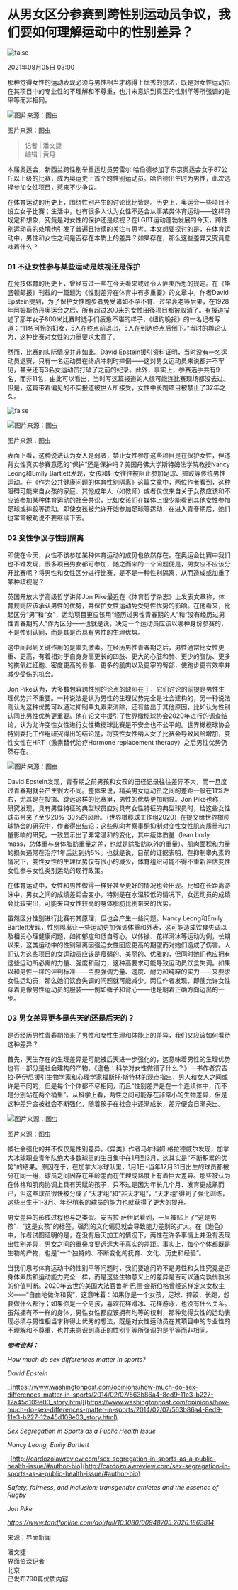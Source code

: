 # 从男女区分参赛到跨性别运动员争议，我们要如何理解运动中的性别差异？

![false](https://img1.jiemian.com/101/original/20210804/162806720037051300_a640x364.jpeg)

2021年08月05日 03:00

那种觉得女性的运动表现必须与男性相当才称得上优秀的想法，既是对女性运动员在其项目中的专业性的不理解和不尊重，也并未意识到真正的性别平等所强调的是平等而非相同。

![图片来源：图虫](https://img1.jiemian.com/101/original/20210804/162806720037051300_a640x364.jpeg)

图片来源：图虫

> 记者 | 潘文捷  
> 编辑 | 黄月

本届奥运会，新西兰跨性别举重运动员劳雷尔·哈伯德参加了东京奥运会女子87公斤以上级的比赛，成为奥运史上首个跨性别运动员。哈伯德出生时为男性，此次选择参加女性项目，惹来不少争议。

在体育运动的历史上，围绕性别产生的讨论比比皆是。历史上，奥运会一些项目不设立女子比赛；生活中，也有很多人认为女性不适合从事某类体育运动——这样的规定和想象，究竟是对女性的保护还是歧视？在LGBT运动蓬勃发展的今天，跨性别运动员的处境也引发了普遍且持续的关注与思考。本文想要探讨的是，在体育运动中，男性和女性之间是否存在本质上的差异？如果存在，那么这些差异又究竟意味着什么？

### 01 不让女性参与某些运动是歧视还是保护

在竞技体育的历史上，曾经有过一些在今天看来或许令人匪夷所思的规定。在《华盛顿邮报》刊载的一篇题为《性别差异在体育中有多重要》的文章中，作者David Epstein提到，为了保护女性跑步者免受诸如不孕不育、过早衰老等后果，在1928年阿姆斯特丹奥运会之后，所有超过200米的女性田径项目都被取消了。有报道描述了那年女子800米比赛时选手们疲惫不堪的样子，《纽约晚报》的一名记者写道：“11名可怜的妇女，5人在终点前退出，5人在到达终点后倒下。”当时的舆论认为，这种比赛对女性的力量要求太高了。

然而，比赛的实际情况并非如此。David Epstein援引资料证明，当时没有一名运动员退赛，只有一名运动员在终点冲刺时摔倒——这对男女运动员来说都并不罕见，甚至还有3名女运动员打破了之前的纪录。此外，事实上，参赛选手共有9名，而非11名，由此可以看出，当时写这篇报道的人很可能连比赛现场都没去过。但是，这篇带着偏见的不实报道被世人所接受，女性中长跑项目被禁止了32年之久。

![false](https://img1.jiemian.com/101/original/20210804/162806720037051300_a320xH.jpeg)

![图片来源：图虫](https://img1.jiemian.com/101/original/20210804/162806716895192400_a700xH.jpeg)

图片来源：图虫

表面上看，这种说法认为女人是弱者，禁止女性参加这些项目是在保护女性，但违背女性真实参赛意愿的“保护”还是保护吗？美国丹佛大学斯特姆法学院教授Nancy Leong和Emily Bartlett发现，女孩和妇女往往被阻止参加足球、摔跤等传统男性运动。在《作为公共健康问题的体育性别隔离》这篇文章中，两位作者看到，这种阻碍可能来自女孩的家庭、其他成年人（如教师）或者仅仅来自关于女孩应该和不应该参加某种体育运动的社会共识，比如女孩们在媒体上很少能看到其他女性参加足球或摔跤等运动。即使女孩被允许开始参加足球等运动，在进入青春期后，她们也常常被劝说不要继续下去。

### 02 变性争议与性别隔离

即使在今天，女性不该参加某种体育运动的成见也依然存在。在奥运会比赛中我们也不难发现，很多项目男女都可参加，随之而来的一个问题便是，男女应不应该分开比赛呢？将男性和女性区分进行比赛，是不是一种性别隔离，从而造成或加重了某种歧视呢？

英国开放大学高级哲学讲师Jon Pike最近在《体育哲学杂志》上发表文章称，体育规则应该承认男性的优势，并保护女性运动免受男性优势的影响。在他看来，比起区分“男”和“女”，运动项目更应该用“经历过男性青春期的人”和“没有经历过男性青春期的人”作为区分——也就是说，决定一个运动员应该以哪种身份参赛的，不是性别认同，而是其是否具有男性的生理优势。

这中间起到关键作用的是睾丸激素。在经历男性青春期之后，男性通常比女性更重、更高，有着相对于自身身高更长的四肢、更大的心脏和肺、更少的脂肪、更多的携氧红细胞、密度更高的骨骼、更多的肌肉以及更窄的臀部，使跑步更有效率并减少受伤的机会。

Jon Pike认为，大多数包容跨性别的论点的缺陷在于，它们讨论的前提是男性生理优势并不重要。一种说法是认为男性的生理优势完全是社会建构的，另一种说法则认为这种优势可以通过抑制睾丸素来消除，还有些出于其他原因，比如认为性别认同比男性优势更重要。他在论文中援引了世界橄榄球协会2020年进行的调查结论，认为允许变性女性进行女性橄榄球比赛是不安全也不公平的。世界橄榄球协会特别委托工作组研究得出的结论是，将变性女性纳入女子比赛会导致风险增加，变性女性在HRT（激素替代治疗Hormone replacement therapy）之后男性优势仍然存在。

![图片来源：图虫](https://img3.jiemian.com/101/original/20210804/162806713861288600_a700xH.jpeg)

David Epstein发现，青春期之前男孩和女孩的田径记录往往差异不大，而一旦度过青春期就会产生很大不同。整体来说，精英男女运动员之间的差距一般在11%左右，尤其是在投掷、跳远这样的比赛里，男性的优势更加明显。Jon Pike也称，研究发现，具有男性特征的典型球员应对具有女性特征的典型球员时，给这些女性球员带来了至少20%-30%的风险。（世界橄榄球工作组2020）在提交给世界橄榄球协会的研究中，作者得出结论：这些纵向考察睾酮抑制对变性女性肌肉质量和力量影响的研究，一致显示出了非常温和的变化，其中瘦体质量（lean body mass，总体重与身体脂肪重量之差，也就是除脂肪以外的重量）、肌肉面积和力量的损失通常在治疗1年后达到约5%。也就是说，目前的证据表明，在抑制睾丸素的情况下，变性女性的生理优势仅有很小的减少，体育组织可能不得不重新评估变性女性参与女性类别运动的现行政策。

在体育运动中，女性和男性做得一样好甚至更好的情况也会出现。比如在长距离游泳中，男女之间的成绩差距会变小，特别是在水温较低的情况下，女运动员的成绩会比较突出，可能来自女性较高的身体脂肪比例带来的优势。

虽然区分性别进行比赛有其原理，但也会产生一些问题。Nancy Leong和Emily Bartlett发现，性别隔离让一些运动更加强调体重和外表，这可能造成饮食失调以及相关心理健康问题，如抑郁症和低自尊心。以体操、花样滑冰等运动为例，长期以来，这类运动中的性别隔离因强迫女性回应更高的期望而对她们造成了伤害。人们认为这些项目的女运动员应该是瘦弱的、美丽的、优雅的，但同时她们也应拥有这些运动所必需的力量、强度和耐力，这种高要求可能导致运动员饮食失调。如果以和男性一样的评判标准——主要强调力量、速度、耐力和纯粹的实力——来要求女性运动员，那么她们饮食失调的问题就可能减少。两位作者发现，即使允许女性穿着更像男性运动员的服装——例如裤子和背心——也是朝着正确方向迈出的一步。

### 03 男女差异更多是先天的还是后天的？

是否经历男性青春期带来了男性和女性生理和体能上的差异，我们又应该如何看待这种差异？

首先，天生存在的生理差异是可能被后天进一步强化的，这意味着男性的生理优势也有一部分是社会建构的产物。《逊色：科学对女性做错了什么？》一书作者安吉拉·萨伊尼援引生物学家和心理学家福斯托·斯特林的观点指出，男人和女人之间或许是不同的，但是每个个体都不尽相同，而且“性别差异是在一个连续体中，而不是分别站在两个桶里”。从科学上看，两性之间可能存在非常小的生物差异，但是这种差异会被社会不断强化，随着孩子在社会中逐渐成长，差异便会日渐突出。

![图片来源：图虫](https://img1.jiemian.com/101/original/20210804/162806708979951400_a700xH.jpeg)

图片来源：图虫

被社会强化的并不仅仅是性别差异。《异类》作者马尔科姆·格拉德威尔发现，加拿大冰球职业青年队绝大多数球员的生日集中在1月到3月，这其实是“不断积累的优势”的结果。原因在于，在加拿大冰球队里，1月1日-当年12月31日出生的球员都被分在同一组，球员之间因存在年龄差而在生理成熟度上有着巨大差异。那些被认为在体格和肌肉协调上具有天赋的孩子，只不过是因为年长几个月、发育更成熟而已，但这些球员很快被分成了“天才组”和“非天才组”，“天才组”得到了强化训练，这些出生于1-3月、年纪稍长的球员的能力也就获得了更大的提升。

男女差异的形成过程也与之类似。安吉拉·萨伊尼看到，一旦被贴上了“这是男孩”、“这是女孩”的标签，强烈的文化偏见就会导致能力差别的扩大。在《逊色》中，作者试图证明的是，在没有后天加工的情况下，两性在许多事情上并没有表现出性别差异，男女之间的重叠度要远远大于真实的差距。事实上，每个个体都既是生物的产物，也是“一个独特的、不断变化的抚育、文化、历史和经验”。

当我们思考体育运动中的性别平等问题时，我们要追问的不是男性和女性究竟是否身体素质和运动能力完全一样，而是这些生物意义上的差异是否可以通向孰优孰劣的价值判断。2020年去世的美国大法官鲁斯·巴德·金斯伯格曾经这样定义女权主义——“自由地做你和我”，这意味着：如果你是一个女孩，足球、摔跤、长跑，想要做什么都行；如果你是一个男孩，喜欢花样滑冰、花样游泳，也没有什么关系。虽然拥有不一样的身体，男性女性都应该拥有均等的权利，那种觉得女性的运动表现必须与男性相当才称得上优秀的想法，既是对女性运动员在其项目中的专业性的不理解和不尊重，也并未意识到真正的性别平等所强调的是平等而非相同。

_**参考资料：**_

_How much do sex differences matter in sports?_

_David Epstein_

_[https://www.washingtonpost.com/opinions/how-much-do-sex-differences-matter-in-sports/2014/02/07/563b86a4-8ed9-11e3-b227-12a45d109e03_story.html](https://www.washingtonpost.com/opinions/how-much-do-sex-differences-matter-in-sports/2014/02/07/563b86a4-8ed9-11e3-b227-12a45d109e03_story.html)

_Sex Segregation in Sports as a Public Health Issue_

_Nancy Leong, Emily Bartlett_

_[http://cardozolawreview.com/sex-segregation-in-sports-as-a-public-health-issue/#author-bio](http://cardozolawreview.com/sex-segregation-in-sports-as-a-public-health-issue/#author-bio)

_Safety, fairness, and inclusion: transgender athletes and the essence of Rugby_

_Jon Pike_

_https://www.tandfonline.com/doi/full/10.1080/00948705.2020.1863814_

来源：界面新闻

潘文捷  
界面资深记者  
北京  
已发布790篇优质内容